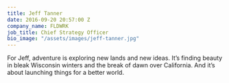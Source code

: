 ```yaml
---
title: Jeff Tanner
date: 2016-09-20 20:57:00 Z
company_name: FLDWRK
job_title: Chief Strategy Officer
bio_image: "/assets/images/jeff-tanner.jpg"
---
```


For Jeff, adventure is exploring new lands and new ideas. It’s finding beauty in bleak Wisconsin winters and the break of dawn over California. And it’s about launching things for a better world.
